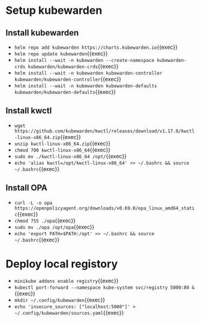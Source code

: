# Setup kubewarden

## Install kubewarden
- `helm repo add kubewarden https://charts.kubewarden.io`{{exec}}
- `helm repo update kubewarden`{{exec}}
- `helm install --wait -n kubewarden --create-namespace kubewarden-crds kubewarden/kubewarden-crds`{{exec}}
- `helm install --wait -n kubewarden kubewarden-controller kubewarden/kubewarden-controller`{{exec}}
- `helm install --wait -n kubewarden kubewarden-defaults kubewarden/kubewarden-defaults`{{exec}}

## Install kwctl
- `wget https://github.com/kubewarden/kwctl/releases/download/v1.17.0/kwctl-linux-x86_64.zip`{{exec}}
- `unzip kwctl-linux-x86_64.zip`{{exec}}
- `chmod 700 kwctl-linux-x86_64`{{exec}}
- `sudo mv ./kwctl-linux-x86_64 /opt/`{{exec}}
- `echo 'alias kwctl=/opt/kwctl-linux-x86_64' >> ~/.bashrc && source ~/.bashrc`{{exec}}


## Install OPA
- `curl -L -o opa https://openpolicyagent.org/downloads/v0.69.0/opa_linux_amd64_static`{{exec}}
- `chmod 755 ./opa`{{exec}}
- `sudo mv ./opa /opt/opa`{{exec}}
- `echo 'export PATH=$PATH:/opt' >> ~/.bashrc && source ~/.bashrc`{{exec}}

# Deploy local registory
- `minikube addons enable registry`{{exec}}
- `kubectl port-forward --namespace kube-system svc/registry 5000:80 &`{{exec}}
- `mkdir ~/.config/kubewarden`{{exec}}
- `echo 'insecure_sources: ["localhost:5000"]' > ~/.config/kubewarden/sources.yaml`{{exec}}
